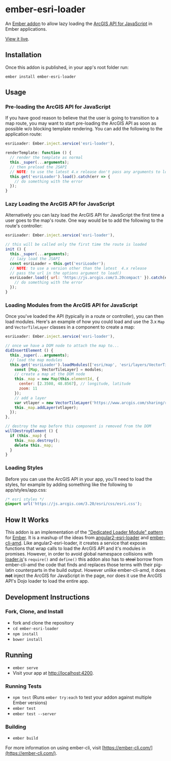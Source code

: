 # ember-esri-loader

An [Ember addon](https://ember-cli.com/extending/) to allow lazy loading the [ArcGIS API for JavaScript](https://developers.arcgis.com/javascript/) in Ember applications.

[View it live](http://ember-esri-loader.surge.sh/).

## Installation

Once this addon is published, in your app's root folder run:

```shell
ember install ember-esri-loader
```

## Usage

### Pre-loading the ArcGIS API for JavaScript

If you have good reason to believe that the user is going to transition to a map route, you may want to start pre-loading the ArcGIS API as soon as possible w/o blocking template rendering. You can add the following to the application route:

```js
esriLoader: Ember.inject.service('esri-loader'),

renderTemplate: function () {
  // render the template as normal
  this._super(...arguments);
  // then preload the JSAPI
  // NOTE: to use the latest 4.x release don't pass any arguments to load()
  this.get('esriLoader').load().catch(err => {
    // do something with the error
  });
}
```

### Lazy Loading the ArcGIS API for JavaScript

Alternatively you can lazy load the ArcGIS API for JavaScript the first time a user goes to the map's route. One way would be to add the following to the route's controller:

```js
esriLoader: Ember.inject.service('esri-loader'),

// this will be called only the first time the route is loaded
init () {
  this._super(...arguments);
  // lazy load the JSAPI
  const esriLoader = this.get('esriLoader');
  // NOTE: to use a version other than the latest  4.x release
  // pass the url in the options argument to load()
  esriLoader.load({ url: 'https://js.arcgis.com/3.20compact' }).catch(err => {
    // do something with the error
  });
}
```

### Loading Modules from the ArcGIS API for JavaScript

Once you've loaded the API (typically in a route or controller), you can then load modules. Here's an example of how you could load and use the 3.x `Map` and `VectorTileLayer` classes in a component to create a map:

```js
esriLoader: Ember.inject.service('esri-loader'),

// once we have a DOM node to attach the map to...
didInsertElement () {
  this._super(...arguments);
  // load the map modules
  this.get('esriLoader').loadModules(['esri/map', 'esri/layers/VectorTileLayer']).then(modules => {
    const [Map, VectorTileLayer] = modules;
    // create a map at the DOM node
    this._map = new Map(this.elementId, {
      center: [2.3508, 48.8567], // longitude, latitude
      zoom: 11
    });
    // add a layer
    var vtlayer = new VectorTileLayer('https://www.arcgis.com/sharing/rest/content/items/bf79e422e9454565ae0cbe9553cf6471/resources/styles/root.json');
    this._map.addLayer(vtlayer);
  });
},

// destroy the map before this component is removed from the DOM
willDestroyElement () {
  if (this._map) {
    this._map.destroy();
    delete this._map;
  }
}
```

### Loading Styles

Before you can use the ArcGIS API in your app, you'll need to load the styles, for example by adding something like the following to app/styles/app.css:

```css
/* esri styles */
@import url('https://js.arcgis.com/3.20/esri/css/esri.css');
```

## How It Works

This addon is an implementation of the ["Dedicated Loader Module" pattern](http://tomwayson.com/2016/11/27/using-the-arcgis-api-for-javascript-in-applications-built-with-webpack/) for [Ember](http://emberjs.com/). It is a mashup of the ideas from [angular2-esri-loader](https://github.com/tomwayson/angular2-esri-loader) and [ember-cli-amd](https://github.com/Esri/ember-cli-amd). Like angular2-esri-loader, it creates a service that exposes functions that wrap calls to load the ArcGIS API and it's modules in promises. However, in order to avoid global namespace collisions with [loader.js](https://github.com/ember-cli/loader.js)'s `require()` and `define()` this addon also has to <del>steal</del> borrow from ember-cli-amd the code that finds and replaces those terms with their pig-latin counterparts in the build output. However unlike ember-cli-amd, it does **not** inject the ArcGIS for JavaScript in the page, nor does it use the ArcGIS API's Dojo loader to load the entire app.

## Development Instructions

### Fork, Clone, and Install

* fork and clone the repository
* `cd ember-esri-loader`
* `npm install`
* `bower install`

## Running

* `ember serve`
* Visit your app at [http://localhost:4200](http://localhost:4200).

### Running Tests

* `npm test` (Runs `ember try:each` to test your addon against multiple Ember versions)
* `ember test`
* `ember test --server`

### Building

* `ember build`

For more information on using ember-cli, visit [https://ember-cli.com/](https://ember-cli.com/).
